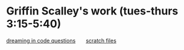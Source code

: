 <html>
<title>Griffin Scalley</title>
<body>

<h1>Griffin Scalley's work (tues-thurs 3:15-5:40)</h1>

<a href="https://gscalley.github.io/GscalleyDreamingQ-A.github.io/">dreaming in code questions</a> 
&nbsp;
&nbsp;
&nbsp;
<a href="GscalleyScratchfiles.github.io">scratch files</a>